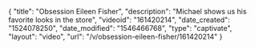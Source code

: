 {
    "title": "Obsession Eileen Fisher",
    "description": "Michael shows us his favorite looks in the store",
    "videoid": "161420214",
    "date_created": "1524078250",
    "date_modified": "1546466768",
    "type": "captivate",
    "layout": "video",
    "url": "\/v\/obsession-eileen-fisher\/161420214"
}